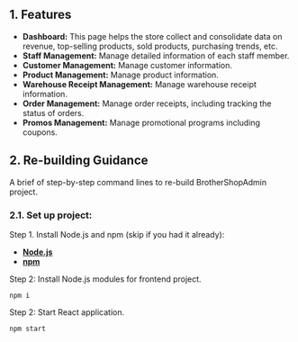 ## 1. Features
- **Dashboard:** This page helps the store collect and consolidate data on revenue, top-selling products, sold products, purchasing trends, etc.
- **Staff Management:** Manage detailed information of each staff member.
- **Customer Management:** Manage customer information.
- **Product Management:** Manage product information.
- **Warehouse Receipt Management:** Manage warehouse receipt information.
- **Order Management:** Manage order receipts, including tracking the status of orders.
- **Promos Management:** Manage promotional programs including coupons.

## 2. Re-building Guidance
A brief of step-by-step command lines to re-build BrotherShopAdmin project.
### 2.1. Set up project:

Step 1. Install Node.js and npm (skip if you had it already):

- [**Node.js**](https://nodejs.org/en/download/package-manager)
- [**npm**](https://docs.npmjs.com/downloading-and-installing-node-js-and-npm)

Step 2: Install Node.js modules for frontend project.
```console
npm i
```

Step 2: Start React application.
```console
npm start
```
